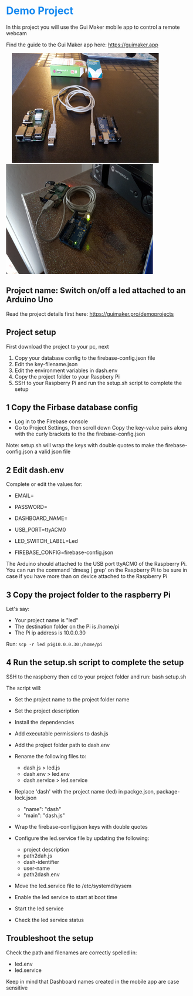 <h1 style="color:#1589F0;">Demo Project</h1>
In this project you will use the Gui Maker mobile app to 
control a remote webcam

Find the guide to the Gui Maker app here: https://guimaker.app

&nbsp;&nbsp;&nbsp;
<img src="images/rasp-arduino.png" alt="Dashboard" width="400" height = "300"/>
&nbsp;&nbsp;&nbsp;&nbsp;&nbsp;&nbsp;
<img src="images/led-connected.png" alt="Dashboard" width="400" height = "300"/>

## Project name: Switch on/off a led attached to an Arduino Uno
Read the project details first here: https://guimaker.pro/demoprojects

## Project setup
First download the project to your pc, next
1. Copy your database config to the firebase-config.json file
2. Edit the key-filename.json
3. Edit the environment variables in dash.env
4. Copy the project folder to your Raspbery Pi
5. SSH to your Raspberry Pi and run the setup.sh script to complete the setup

## 1 Copy the Firbase database config
- Log in to the Firebase console
- Go to Project Settings, then scroll down
 Copy the key-value pairs along with the curly brackets to the the firebase-config.json

Note: setup.sh will wrap the keys with double quotes to make the firebase-config.json a valid json file

## 2 Edit dash.env 
Complete or edit the values for:
- EMAIL=
- PASSWORD=
- DASHBOARD_NAME=

- USB_PORT=ttyACM0
- LED_SWITCH_LABEL=Led
- FIREBASE_CONFIG=firebase-config.json

The Arduino should attached to the USB port ttyACM0 of the Raspberry Pi. 
You can run the command 'dmesg | grep' on the Raspberry Pi to be sure in case if you 
have more than on device attached to the Raspberry Pi

## 3 Copy the project folder to the raspberry Pi
Let's say:
- Your project name is "led"
- The destination folder on the Pi is /home/pi
- The Pi ip address is 10.0.0.30

Run:  ``` scp -r led pi@10.0.0.30:/home/pi ```

## 4 Run the setup.sh script to complete the setup
SSH to the raspberry then cd to your project folder and run:
bash setup.sh

The script will:
- Set the project name to the project folder name
- Set the project description
- Install the dependencies
- Add executable permissions to dash.js
- Add the project folder path to dash.env
- Rename the following files to:
  - dash.js        > led.js
  - dash.env       > led.env
  - dash.service   > led.service

- Replace 'dash' with the project name (led) in packge.json, package-lock.json
  - "name": "dash" 
  - "main": "dash.js"

- Wrap the firebase-config.json keys with double quotes 

- Configure the led.service file by updating the following:
  - project description
  - path2dah.js
  - dash-identifier
  - user-name
  - path2dash.env

- Move the led.service file to /etc/systemd/sysem
- Enable the led service to start at boot time
- Start the led service
- Check the led service status
 
## Troubleshoot the setup
Check the path and filenames are correctly spelled in:
  - led.env
  - led.service

  Keep in mind that Dashboard names created in the mobile app are case sensitive
